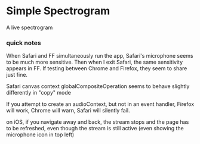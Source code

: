 # Simple Spectrogram

A live spectrogram 

### quick notes

When Safari and FF simultaneously run the app, Safari's microphone seems to be much more sensitive. Then when I exit Safari, the same sensitivity appears in FF. If testing between Chrome and Firefox, they seem to share just fine.

Safari canvas context globalCompositeOperation seems to behave slightly differently in "copy" mode

If you attempt to create an audioContext, but not in an event handler, Firefox will work, Chrome will warn, Safari will silently fail.

on iOS, if you navigate away and back, the stream stops and the page has to be refreshed, even though the stream is still active (even showing the microphone icon in top left)